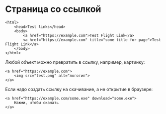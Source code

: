 # Страница со ссылкой

```markup
<html>
    <head>Test links</head>
    <body>
        <a href="https://example.com">Test Flight Link</a>
        <a href="https://example.com" title="some title for page">Test Flight Link</a>
    </body>
</html>
```

Любой объект можно превратить в ссылку, например, картинку:

```markup
<a href="https://example.com">
    <img src="test.png" alt="логотип">
</a>
```

Если надо создать ссылку на скачивание, а не открытие в браузере:

```markup
<a href="https://example.com/some.exe" download="some.exe">
    Нажми, чтобы скачать
</a>
```
